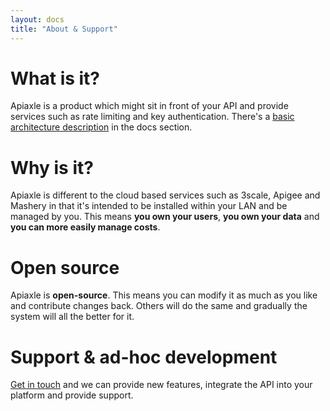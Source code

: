 ```yaml
---
layout: docs
title: "About & Support"
---
```


# What is it?

Apiaxle is a product which might sit in front of your API and provide
services such as rate limiting and key authentication. There's a
[basic architecture description](/apiaxle/docs/architecture/) in the
docs section.

# Why is it?

Apiaxle is different to the cloud based services such as 3scale,
Apigee and Mashery in that it's intended to be installed within your
LAN and be managed by you. This means **you own your users**, **you
own your data** and **you can more easily manage costs**.

# Open source

Apiaxle is **open-source**. This means you can modify it as much as
you like and contribute changes back. Others will do the same and
gradually the system will all the better for it.

# Support & ad-hoc development

[Get in touch](mailto:phil@shellarchive.co.uk) and we can provide new
features, integrate the API into your platform and provide support.
